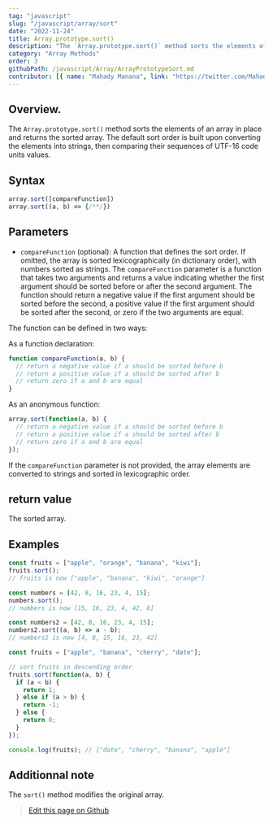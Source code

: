 ```yaml
---
tag: "javascript"
slug: "/javascript/array/sort"
date: "2022-11-24"
title: Array.prototype.sort()
description: "The `Array.prototype.sort()` method sorts the elements of an array in place and returns the sorted array."
category: "Array Methods"
order: 3
githubPath: /javascript/Array/ArrayPrototypeSort.md
contributor: [{ name: "Mahady Manana", link: "https://twitter.com/MahadyManana" }]
---
```




## Overview.

The `Array.prototype.sort()` method sorts the elements of an array in place and returns the sorted array. The default sort order is built upon converting the elements into strings, then comparing their sequences of UTF-16 code units values.

## Syntax

```javascript
array.sort([compareFunction])
array.sort((a, b) => {/**/})
```

## Parameters

- `compareFunction` (optional): A function that defines the sort order. If omitted, the array is sorted lexicographically (in dictionary order), with numbers sorted as strings.
The `compareFunction` parameter is a function that takes two arguments and returns a value indicating whether the first argument should be sorted before or after the second argument. The function should return a negative value if the first argument should be sorted before the second, a positive value if the first argument should be sorted after the second, or zero if the two arguments are equal.

The function can be defined in two ways:

As a function declaration:

```javascript
function compareFunction(a, b) {
  // return a negative value if a should be sorted before b
  // return a positive value if a should be sorted after b
  // return zero if a and b are equal
}
```
As an anonymous function:

```javascript
array.sort(function(a, b) {
  // return a negative value if a should be sorted before b
  // return a positive value if a should be sorted after b
  // return zero if a and b are equal
});
```

If the `compareFunction` parameter is not provided, the array elements are converted to strings and sorted in lexicographic order.

## return value

The sorted array.

## Examples

```javascript
const fruits = ["apple", "orange", "banana", "kiwi"];
fruits.sort();
// fruits is now ["apple", "banana", "kiwi", "orange"]

const numbers = [42, 8, 16, 23, 4, 15];
numbers.sort();
// numbers is now [15, 16, 23, 4, 42, 8]

const numbers2 = [42, 8, 16, 23, 4, 15];
numbers2.sort((a, b) => a - b);
// numbers2 is now [4, 8, 15, 16, 23, 42]

const fruits = ["apple", "banana", "cherry", "date"];

// sort fruits in descending order
fruits.sort(function(a, b) {
  if (a < b) {
    return 1;
  } else if (a > b) {
    return -1;
  } else {
    return 0;
  }
});

console.log(fruits); // ["date", "cherry", "banana", "apple"]
```


## Additionnal note

The `sort()` method modifies the original array.



> <a href="https://github.com/mahady-manana/betatuto-docs/tree/main/docs/javascript/Array/ArrayPrototypeSort.md" target="_blank">Edit this page on Github</a>

